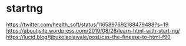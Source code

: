 # startng
https://twitter.com/health_soft/status/1165897692188479488?s=19
https://aboutjsite.wordpress.com/2019/08/26/learn-html-with-start-ng/
https://lucid.blog/tjbukolaolawale/post/css-the-finesse-to-html-f90
